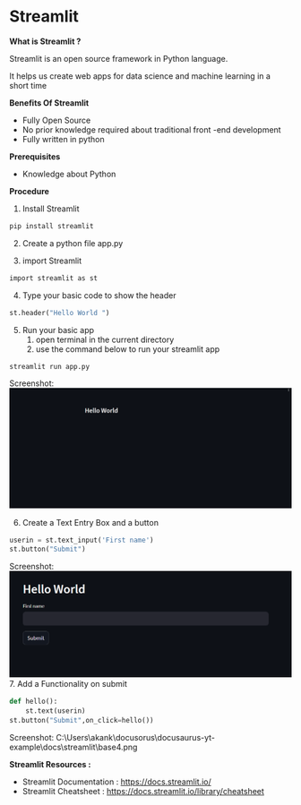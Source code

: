 # Streamlit

**What is Streamlit ?**

Streamlit is an open source framework in Python language.

It helps us create web apps for data science and machine learning in a short time

**Benefits Of Streamlit**

- Fully Open Source
- No prior knowledge required about traditional front -end development
- Fully written in python

**Prerequisites**

- Knowledge about Python

**Procedure**

1. Install Streamlit
```bash
pip install streamlit
```
2. Create a python file app.py

3. import Streamlit
```bash
import streamlit as st
```
4. Type your basic code to show the header
```python
st.header("Hello World ")
```
5. Run your basic app
    1. open terminal in the current directory
    2. use the command below to  run your streamlit app

```bash
streamlit run app.py
```
Screenshot:
![Alt text](base.png)

6. Create a Text Entry Box and a button
```python
userin = st.text_input('First name')
st.button("Submit")
```
Screenshot:
![Alt text](bas2.png)
7. Add a Functionality on submit
```python
def hello():
    st.text(userin)
st.button("Submit",on_click=hello())
```
Screenshot:
C:\Users\akank\docusorus\docusaurus-yt-example\docs\streamlit\base4.png

**Streamlit Resources :**

- Streamlit Documentation : https://docs.streamlit.io/
- Streamlit Cheatsheet : https://docs.streamlit.io/library/cheatsheet


